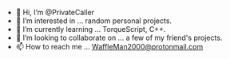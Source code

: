 - 👋 Hi, I’m @PrivateCaller
- 👀 I’m interested in ... random personal projects.
- 🌱 I’m currently learning ... TorqueScript, C++.
- 💞️ I’m looking to collaborate on ... a few of my friend's projects.
- 📫 How to reach me ... WaffleMan2000@protonmail.com

<!---
PrivateCaller/PrivateCaller is a ✨ special ✨ repository because its `README.md` (this file) appears on your GitHub profile.
You can click the Preview link to take a look at your changes.
--->
